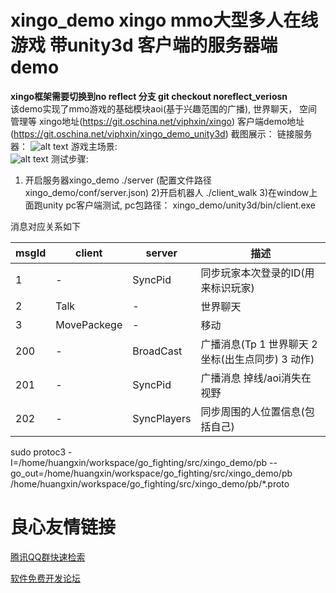 # xingo_demo xingo mmo大型多人在线游戏 带unity3d 客户端的服务器端demo
 **xingo框架需要切换到no reflect 分支 git checkout noreflect_veriosn**  
该demo实现了mmo游戏的基础模块aoi(基于兴趣范围的广播), 世界聊天， 空间管理等
xingo地址(https://git.oschina.net/viphxin/xingo)
客户端demo地址(https://git.oschina.net/viphxin/xingo_demo_unity3d)
截图展示： 
链接服务器： 
![alt text](unity3d/pictures/p1.png)
游戏主场景:  
![alt text](unity3d/pictures/p2.png)
测试步骤:
1) 开启服务器xingo_demo
./server (配置文件路径xingo_demo/conf/server.json)
2)开启机器人
./client_walk
3)在window上面跑unity pc客户端测试, pc包路径： xingo_demo/unity3d/bin/client.exe

消息对应关系如下 

|msgId            |client                 |server               |描述|
| -------- | -------- | -------- | -------- |
|1                  |-                    |SyncPid              |同步玩家本次登录的ID(用来标识玩家)|
|2                  |Talk                 |-                    |世界聊天|
|3                  |MovePackege          |-                    |移动|
|200                |-                    |BroadCast            |广播消息(Tp 1 世界聊天 2 坐标(出生点同步) 3 动作)|
|201                |-                    |SyncPid              |广播消息 掉线/aoi消失在视野|
|202                |-                    |SyncPlayers          |同步周围的人位置信息(包括自己)|

sudo protoc3 -I=/home/huangxin/workspace/go_fighting/src/xingo_demo/pb --go_out=/home/huangxin/workspace/go_fighting/src/xingo_demo/pb /home/huangxin/workspace/go_fighting/src/xingo_demo/pb/*.proto

 # 良心友情链接

[腾讯QQ群快速检索](http://u.720life.cn/s/8cf73f7c)

[软件免费开发论坛](http://u.720life.cn/s/bbb01dc0)